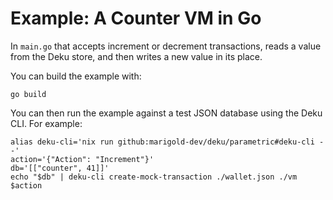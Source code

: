 # Example: A Counter VM in Go

In `main.go` that accepts increment or decrement transactions,
reads a value from the Deku store, and then writes a
new value in its place.

You can build the example with:
```
go build
```

You can then run the example against a test JSON database using
the Deku CLI. For example:
```
alias deku-cli='nix run github:marigold-dev/deku/parametric#deku-cli --'
action='{"Action": "Increment"}'
db='[["counter", 41]]'
echo "$db" | deku-cli create-mock-transaction ./wallet.json ./vm $action
```
